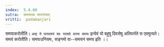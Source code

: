 ```yaml
---
index:  5.4.60
sutra:  समयाच्च यापनायाम्
vritti:  padamanjari
---
```


समयाकरोतीति। `अद्य मे पारवाश्यं श्वः परश्वो वास्य समयः` इत्येवं यो बहुषु दिवसेषु अतिवर्त्तते स एवमुत्यते। समयं करोतीति। समयःउनियमः, सङ्गमो वा--समयनं समय इति ।।

